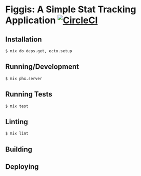 # Figgis: A Simple Stat Tracking Application [![CircleCI](https://circleci.com/gh/jherdman/figgis.svg?style=svg&circle-token=1d6ee3b0bc2c724e6479fb4d61407aa60ad6f6ff)](https://circleci.com/gh/jherdman/figgis)

## Installation

`$ mix do deps.get, ecto.setup`

## Running/Development

`$ mix phx.server`

## Running Tests

`$ mix test`

## Linting

`$ mix lint`

## Building

## Deploying
